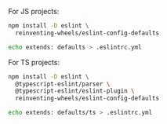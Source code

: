 For JS projects:
```sh
npm install -D eslint \
  reinventing-wheels/eslint-config-defaults

echo extends: defaults > .eslintrc.yml
```

For TS projects:
```sh
npm install -D eslint \
  @typescript-eslint/parser \
  @typescript-eslint/eslint-plugin \
  reinventing-wheels/eslint-config-defaults

echo extends: defaults/ts > .eslintrc.yml
```
